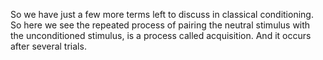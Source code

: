 So we have just a few more terms left to discuss in classical conditioning. So
here we see the repeated process of pairing the neutral stimulus with the
unconditioned stimulus, is a process called acquisition. And it occurs after
several trials.
